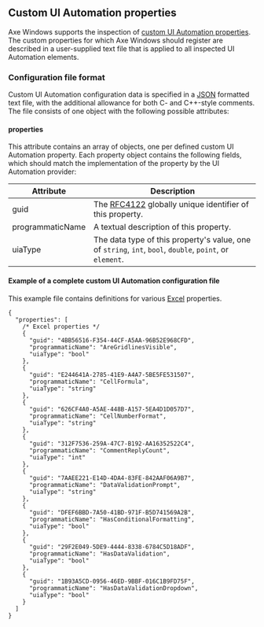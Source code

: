 <!-- Copyright (c) Microsoft Corporation. All rights reserved.
     Licensed under the MIT Licence. -->

## Custom UI Automation properties
Axe Windows supports the inspection of [custom UI Automation properties](https://docs.microsoft.com/en-gb/windows/win32/winauto/uiauto-custompropertieseventscontrolpatterns). The custom properties for which Axe Windows should register are described in a user-supplied text file that is applied to all inspected UI Automation elements.

### Configuration file format
Custom UI Automation configuration data is specified in a [JSON](https://en.wikipedia.org/wiki/JSON#Syntax) formatted text file, with the additional allowance for both C- and C++-style comments. The file consists of one object with the following possible attributes:

#### properties
This attribute contains an array of objects, one per defined custom UI Automation property. Each property object contains the following fields, which should match the implementation of the property by the UI Automation provider:

Attribute | Description
--- | ---
guid|The [RFC4122](https://datatracker.ietf.org/doc/html/rfc4122#section-4.1) globally unique identifier of this property.
programmaticName|A textual description of this property.
uiaType|The data type of this property's value, one of `string`, `int`, `bool`, `double`, `point`, or `element`.

#### Example of a complete custom UI Automation configuration file
This example file contains definitions for various [Excel](https://docs.microsoft.com/en-gb/office/uia/excel/excelcustomproperties) properties.

``` jsonc
{
  "properties": [
    /* Excel properties */
    {
      "guid": "4BB56516-F354-44CF-A5AA-96B52E968CFD",
      "programmaticName": "AreGridlinesVisible",
      "uiaType": "bool"
    },
    {
      "guid": "E244641A-2785-41E9-A4A7-5BE5FE531507",
      "programmaticName": "CellFormula",
      "uiaType": "string"
    },
    {
      "guid": "626CF4A0-A5AE-448B-A157-5EA4D1D057D7",
      "programmaticName": "CellNumberFormat",
      "uiaType": "string"
    },
    {
      "guid": "312F7536-259A-47C7-B192-AA16352522C4",
      "programmaticName": "CommentReplyCount",
      "uiaType": "int"
    },
    {
      "guid": "7AAEE221-E14D-4DA4-83FE-842AAF06A9B7",
      "programmaticName": "DataValidationPrompt",
      "uiaType": "string"
    },
    {
      "guid": "DFEF6BBD-7A50-41BD-971F-B5D741569A2B",
      "programmaticName": "HasConditionalFormatting",
      "uiaType": "bool"
    },
    {
      "guid": "29F2E049-5DE9-4444-8338-6784C5D18ADF",
      "programmaticName": "HasDataValidation",
      "uiaType": "bool"
    },
    {
      "guid": "1B93A5CD-0956-46ED-9BBF-016C1B9FD75F",
      "programmaticName": "HasDataValidationDropdown",
      "uiaType": "bool"
    }
  ]
}
```